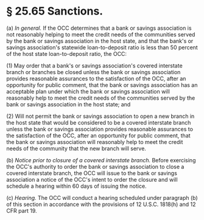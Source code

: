 # § 25.65   Sanctions.

(a) *In general.* If the OCC determines that a bank or savings association is not reasonably helping to meet the credit needs of the communities served by the bank or savings association in the host state, and that the bank's or savings association's statewide loan-to-deposit ratio is less than 50 percent of the host state loan-to-deposit ratio, the OCC:


(1) May order that a bank's or savings association's covered interstate branch or branches be closed unless the bank or savings association provides reasonable assurances to the satisfaction of the OCC, after an opportunity for public comment, that the bank or savings association has an acceptable plan under which the bank or savings association will reasonably help to meet the credit needs of the communities served by the bank or savings association in the host state; and


(2) Will not permit the bank or savings association to open a new branch in the host state that would be considered to be a covered interstate branch unless the bank or savings association provides reasonable assurances to the satisfaction of the OCC, after an opportunity for public comment, that the bank or savings association will reasonably help to meet the credit needs of the community that the new branch will serve.


(b) *Notice prior to closure of a covered interstate branch.* Before exercising the OCC's authority to order the bank or savings association to close a covered interstate branch, the OCC will issue to the bank or savings association a notice of the OCC's intent to order the closure and will schedule a hearing within 60 days of issuing the notice.


(c) *Hearing.* The OCC will conduct a hearing scheduled under paragraph (b) of this section in accordance with the provisions of 12 U.S.C. 1818(h) and 12 CFR part 19.




